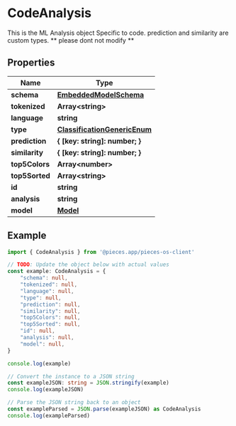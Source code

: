 
# CodeAnalysis

This is the ML Analysis object Specific to code.  prediction and similarity are custom types. ** please dont not modify **

## Properties

Name | Type
------------ | -------------
**schema** | [**EmbeddedModelSchema**](EmbeddedModelSchema)
**tokenized** | **Array&lt;string&gt;**
**language** | **string**
**type** | [**ClassificationGenericEnum**](ClassificationGenericEnum)
**prediction** | **\{ [key: string]: number; \}**
**similarity** | **\{ [key: string]: number; \}**
**top5Colors** | **Array&lt;number&gt;**
**top5Sorted** | **Array&lt;string&gt;**
**id** | **string**
**analysis** | **string**
**model** | [**Model**](Model)

## Example

```typescript
import { CodeAnalysis } from '@pieces.app/pieces-os-client'

// TODO: Update the object below with actual values
const example: CodeAnalysis = {
    "schema": null,
    "tokenized": null,
    "language": null,
    "type": null,
    "prediction": null,
    "similarity": null,
    "top5Colors": null,
    "top5Sorted": null,
    "id": null,
    "analysis": null,
    "model": null,
}

console.log(example)

// Convert the instance to a JSON string
const exampleJSON: string = JSON.stringify(example)
console.log(exampleJSON)

// Parse the JSON string back to an object
const exampleParsed = JSON.parse(exampleJSON) as CodeAnalysis
console.log(exampleParsed)
```


